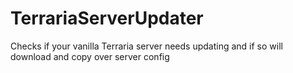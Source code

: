 # TerrariaServerUpdater
Checks if your vanilla Terraria server needs updating and if so will download and copy over server config

